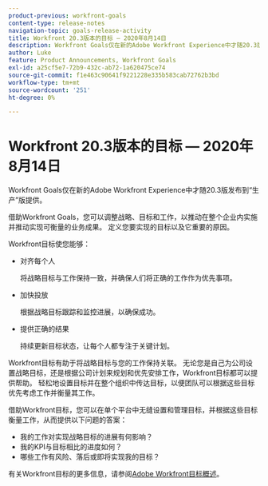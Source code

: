 ```yaml
---
product-previous: workfront-goals
content-type: release-notes
navigation-topic: goals-release-activity
title: Workfront 20.3版本的目标 — 2020年8月14日
description: Workfront Goals仅在新的Adobe Workfront Experience中才随20.3版发布到“生产”版提供。
author: Luke
feature: Product Announcements, Workfront Goals
exl-id: a25cf5e7-72b9-432c-ab72-1a620475ce74
source-git-commit: f1e463c90641f9221228e335b583cab72762b3bd
workflow-type: tm+mt
source-wordcount: '251'
ht-degree: 0%

---
```


# Workfront 20.3版本的目标 — 2020年8月14日

Workfront Goals仅在新的Adobe Workfront Experience中才随20.3版发布到“生产”版提供。

借助Workfront Goals，您可以调整战略、目标和工作，以推动在整个企业内实施并推动实现可衡量的业务成果。 定义您要实现的目标以及它重要的原因。

Workfront目标使您能够：

* 对齐每个人

  将战略目标与工作保持一致，并确保人们将正确的工作作为优先事项。

* 加快投放

  根据战略目标跟踪和监控进展，以确保成功。

* 提供正确的结果

  持续更新目标状态，让每个人都专注于关键计划。

Workfront目标有助于将战略目标与您的工作保持关联。 无论您是自己为公司设置战略目标，还是根据公司计划来规划和优先安排工作，Workfront目标都可以提供帮助。 轻松地设置目标并在整个组织中传达目标，以便团队可以根据这些目标优先考虑工作并衡量其工作。

借助Workfront目标，您可以在单个平台中无缝设置和管理目标，并根据这些目标衡量工作，从而提供以下问题的答案：

* 我的工作对实现战略目标的进展有何影响？
* 我的KPI与目标相比的进度如何？
* 哪些工作有风险、落后或即将实现我的目标？

有关Workfront目标的更多信息，请参阅[Adobe Workfront目标概述](../../../workfront-goals/goal-management/wf-goals-overview.md)。
